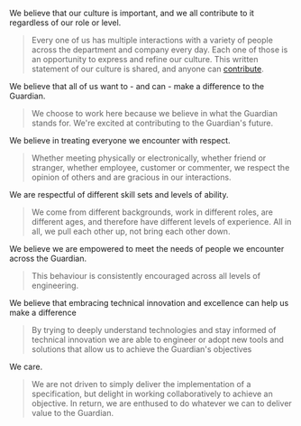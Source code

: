 
We believe that our culture is important, and we all contribute to it regardless of our role or level.

>Every one of us has multiple interactions with a variety of people across the department and company every day. Each one of those is an opportunity to express and refine our culture. This written statement of our culture is shared, and anyone can [contribute](CONTRIBUTING.md).


We believe that all of us want to - and can - make a difference to the Guardian.

>We choose to work here because we believe in what the Guardian stands for. We're excited at contributing to the Guardian's future. 

We believe in treating everyone we encounter with respect.

>Whether meeting physically or electronically, whether friend or stranger, whether employee, customer or commenter, we respect the opinion of others and are gracious in our interactions.

We are respectful of different skill sets and levels of ability.
>We come from different backgrounds, work in different roles, are different ages, and therefore have different levels of experience. All in all, we pull each other up, not bring each other down.

We believe we are empowered to meet the needs of people we encounter across the Guardian.

>This behaviour is consistently encouraged across all levels of engineering.

We believe that embracing technical innovation and excellence can help us make a difference

> By trying to deeply understand technologies and stay informed of technical innovation we are able to engineer or adopt new tools and solutions that allow us to achieve the Guardian's objectives

We care.

>We are not driven to simply deliver the implementation of a specification, but delight in working collaboratively to achieve an objective. In return, we are enthused to do whatever we can to deliver value to the Guardian.





